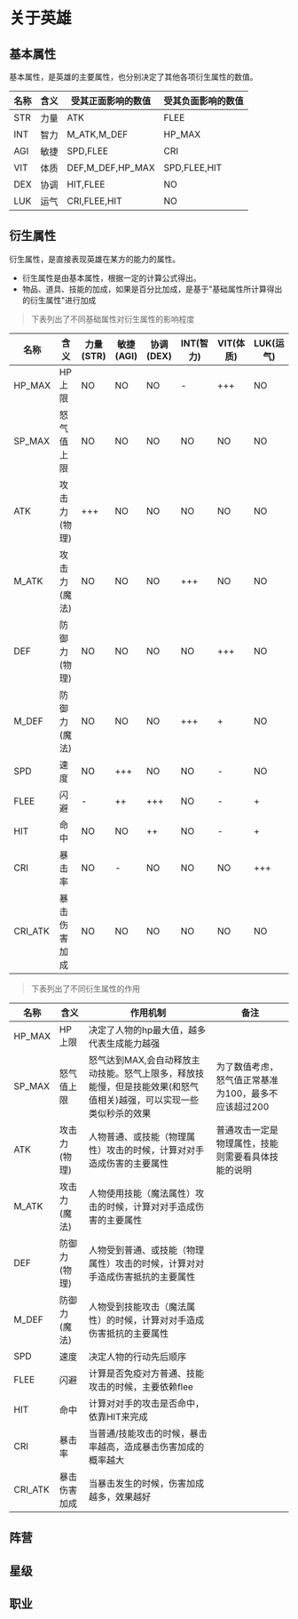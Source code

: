 # 关于英雄


## 基本属性

基本属性，是英雄的主要属性，也分别决定了其他各项衍生属性的数值。


名称      |           含义|             受其正面影响的数值|       受其负面影响的数值
----|----|----|-----
STR|力量|ATK|FLEE
INT|智力|M_ATK,M_DEF|HP_MAX
AGI|敏捷|SPD,FLEE|CRI
VIT|体质|DEF,M_DEF,HP_MAX|SPD,FLEE,HIT
DEX|协调|HIT,FLEE|NO
LUK|运气|CRI,FLEE,HIT|NO

## 衍生属性

衍生属性，是直接表现英雄在某方的能力的属性。

- 衍生属性是由基本属性，根据一定的计算公式得出。
- 物品、道具、技能的加成，如果是百分比加成，是基于"基础属性所计算得出的衍生属性"进行加成

> 下表列出了不同基础属性对衍生属性的影响程度

名称      |           含义|力量(STR)|敏捷(AGI)|协调(DEX)|INT(智力)|VIT(体质)|LUK(运气)
----|----|----|-----|-----|-----|-----|-----
HP_MAX|HP上限|NO|NO|NO|-|+++|NO
SP_MAX|怒气值上限|NO|NO|NO|NO|NO|NO
ATK|攻击力(物理)|+++|NO|NO|NO|NO|NO
M_ATK|攻击力(魔法)|NO|NO|NO|+++|NO|NO
DEF|防御力(物理)|NO|NO|NO|NO|+++|NO
M_DEF|防御力(魔法)|NO|NO|NO|+++|+|NO
SPD|速度|NO|+++|NO|NO|-|NO
FLEE|闪避|-|++|+++|NO|-|+
HIT|命中|NO|NO|++|NO|-|+
CRI|暴击率|NO|-|NO|NO|NO|+++
CRI_ATK|暴击伤害加成|NO|NO|NO|NO|NO|NO


> 下表列出了不同衍生属性的作用


名称      |           含义|作用机制|备注
----|----|----|------
HP_MAX|HP上限|决定了人物的hp最大值，越多代表生成能力越强|
SP_MAX|怒气值上限|怒气达到MAX,会自动释放主动技能。怒气上限多，释放技能慢，但是技能效果(和怒气值相关)越强，可以实现一些类似秒杀的效果|为了数值考虑，怒气值正常基准为100，最多不应该超过200
ATK|攻击力(物理)|人物普通、或技能（物理属性）攻击的时候，计算对对手造成伤害的主要属性|普通攻击一定是物理属性，技能则需要看具体技能的说明
M_ATK|攻击力(魔法)|人物使用技能（魔法属性）攻击的时候，计算对对手造成伤害的主要属性|
DEF|防御力(物理)|人物受到普通、或技能（物理属性）攻击的时候，计算对对手造成伤害抵抗的主要属性|
M_DEF|防御力(魔法)|人物受到技能攻击（魔法属性）的时候，计算对对手造成伤害抵抗的主要属性|
SPD|速度|决定人物的行动先后顺序|
FLEE|闪避|计算是否免疫对方普通、技能攻击的时候，主要依赖flee|
HIT|命中|计算对对手的攻击是否命中，依靠HIT来完成|
CRI|暴击率|当普通/技能攻击的时候，暴击率越高，造成暴击伤害加成的概率越大|
CRI_ATK|暴击伤害加成|当暴击发生的时候，伤害加成越多，效果越好|

## 阵营


## 星级


## 职业
